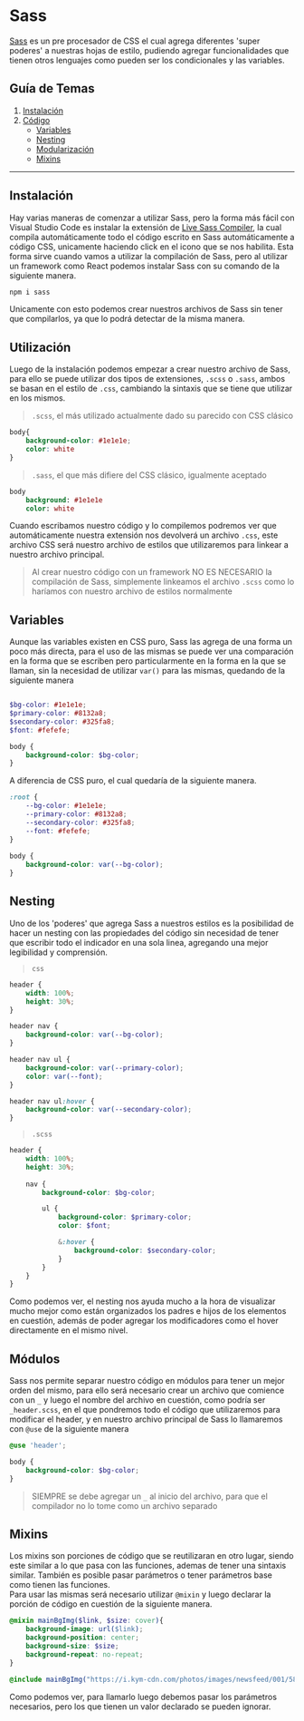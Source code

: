 # Sass

[Sass](https://sass-lang.com/) es un pre procesador de CSS el cual agrega diferentes 'super poderes' a nuestras hojas de estilo, pudiendo agregar funcionalidades que tienen otros lenguajes como pueden ser los condicionales y las variables.

## Guía de Temas

1. [Instalación](#instalación)
2. [Código](#utilización)
    - [Variables](#variables)
    - [Nesting](#nesting)
    - [Modularización](#módulos)
    - [Mixins](#mixins)

---

## Instalación

Hay varias maneras de comenzar a utilizar Sass, pero la forma más fácil con Visual Studio Code es instalar la extensión de [Live Sass Compiler](https://marketplace.visualstudio.com/items?itemName=glenn2223.live-sass), la cual compila automáticamente todo el código escrito en Sass automáticamente a código CSS, unicamente haciendo click en el icono que se nos habilita.
Esta forma sirve cuando vamos a utilizar la compilación de Sass, pero al utilizar un framework como React podemos instalar Sass con su comando de la siguiente manera.

```cmd
npm i sass
```

Unicamente con esto podemos crear nuestros archivos de Sass sin tener que compilarlos, ya que lo podrá detectar de la misma manera.

## Utilización

Luego de la instalación podemos empezar a crear nuestro archivo de Sass, para ello se puede utilizar dos tipos de extensiones, `.scss` o `.sass`, ambos se basan en el estilo de `.css`, cambiando la sintaxis que se tiene que utilizar en los mismos.

> `.scss`, el más utilizado actualmente dado su parecido con CSS clásico

```scss
body{
    background-color: #1e1e1e;
    color: white
}
```

> `.sass`, el que más difiere del CSS clásico, igualmente aceptado

```sass
body
    background: #1e1e1e
    color: white
```

Cuando escribamos nuestro código y lo compilemos podremos ver que automáticamente nuestra extensión nos devolverá un archivo `.css`, este archivo CSS será nuestro archivo de estilos que utilizaremos para linkear a nuestro archivo principal.

> Al crear nuestro código con un framework NO ES NECESARIO la compilación de Sass, simplemente linkeamos el archivo `.scss` como lo haríamos con nuestro archivo de estilos normalmente

## Variables

Aunque las variables existen en CSS puro, Sass las agrega de una forma un poco más directa, para el uso de las mismas se puede ver una comparación en la forma que se escriben pero particularmente en la forma en la que se llaman, sin la necesidad de utilizar `var()` para las mismas, quedando de la siguiente manera

```scss

$bg-color: #1e1e1e;
$primary-color: #8132a8;
$secondary-color: #325fa8;
$font: #fefefe;

body {
    background-color: $bg-color;
}
```

A diferencia de CSS puro, el cual quedaría de la siguiente manera.

```css
:root {
    --bg-color: #1e1e1e;
    --primary-color: #8132a8;
    --secondary-color: #325fa8;
    --font: #fefefe;
}
    
body {
    background-color: var(--bg-color);
}
```

## Nesting

Uno de los 'poderes' que agrega Sass a nuestros estilos es la posibilidad de hacer un nesting con las propiedades del código sin necesidad de tener que escribir todo el indicador en una sola linea, agregando una mejor legibilidad y comprensión.

> `css`

```css
header {
    width: 100%;
    height: 30%;
}

header nav {
    background-color: var(--bg-color);
}

header nav ul {
    background-color: var(--primary-color);
    color: var(--font);
}

header nav ul:hover {
    background-color: var(--secondary-color);
}
```

> `.scss`

```scss
header {
    width: 100%;
    height: 30%;
        
    nav {
        background-color: $bg-color;

        ul {
            background-color: $primary-color;
            color: $font;

            &:hover {
                background-color: $secondary-color;
            }
        }
    }
}
```

Como podemos ver, el nesting nos ayuda mucho a la hora de visualizar mucho mejor como están organizados los padres e hijos de los elementos en cuestión, además de poder agregar los modificadores como el hover directamente en el mismo nivel.

## Módulos

Sass nos permite separar nuestro código en módulos para tener un mejor orden del mismo, para ello será necesario crear un archivo que comience con un `_` y luego el nombre del archivo en cuestión, como podría ser `_header.scss`, en el que pondremos todo el código que utilizaremos para modificar el header, y en nuestro archivo principal de Sass lo llamaremos con `@use` de la siguiente manera

```scss
@use 'header';

body {
    background-color: $bg-color;
}
```

> SIEMPRE se debe agregar un `_` al inicio del archivo, para que el compilador no lo tome como un archivo separado

## Mixins

Los mixins son porciones de código que se reutilizaran en otro lugar, siendo este similar a lo que pasa con las funciones, ademas de tener una sintaxis similar. También es posible pasar parámetros o tener parámetros base como tienen las funciones.  
Para usar las mismas será necesario utilizar `@mixin` y luego declarar la porción de código en cuestión de la siguiente manera.

```scss
@mixin mainBgImg($link, $size: cover){
    background-image: url($link);
    background-position: center;
    background-size: $size;
    background-repeat: no-repeat;
}

@include mainBgImg("https://i.kym-cdn.com/photos/images/newsfeed/001/584/180/0c2.jpg")
```

Como podemos ver, para llamarlo luego debemos pasar los parámetros necesarios, pero los que tienen un valor declarado se pueden ignorar.
